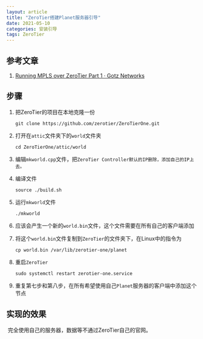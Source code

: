 ```yaml
---
layout: article
title: "ZeroTier搭建Planet服务器引导"
date: 2021-05-10
categories: 安装引导
tags: ZeroTier
---
```


## 参考文章

1. [Running MPLS over ZeroTier Part 1 · Gotz Networks](https://gotz.co/2019/02/17/mpls-over-zerotier-pt-1/)

## 步骤

1. 把ZeroTier的项目在本地克隆一份

   ```shell
   git clone https://github.com/zerotier/ZeroTierOne.git
   ```

2. 打开在`attic`文件夹下的`world`文件夹

   ```shell
   cd ZeroTierOne/attic/world
   ```

3. 编辑`mkworld.cpp`文件，把`ZeroTier Controller默认的IP删除，添加自己的IP上去。`

4. 编译文件

   ```shell
   source ./build.sh
   ```

5. 运行`mkworld`文件

   ```shell
   ./mkworld
   ```

6. 应该会产生一个新的`world.bin`文件，这个文件需要在所有自己的客户端添加

7. 将这个`world.bin`文件复制到`ZeroTier`的文件夹下，在Linux中的指令为

   ```shell
   cp world.bin /var/lib/zerotier-one/planet
   ```

8. 重启`ZeroTier`

   ```shell
   sudo systemctl restart zerotier-one.service
   ```

9. 重复第七步和第八步，在所有希望使用自己`Planet`服务器的客户端中添加这个节点

## 实现的效果

​    完全使用自己的服务器，数据等不通过ZeroTier自己的官网。
